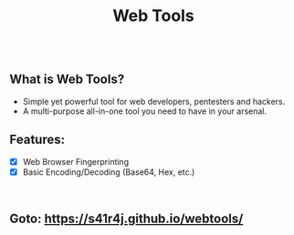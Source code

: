 <h1 align='center'>Web Tools</h1>

<br><br>

## What is Web Tools?
- Simple yet powerful tool for web developers, pentesters and hackers.
- A multi-purpose all-in-one tool you need to have in your arsenal.

## Features:
- [x] Web Browser Fingerprinting
- [x] Basic Encoding/Decoding (Base64, Hex, etc.)

<br>

## Goto: https://s41r4j.github.io/webtools/